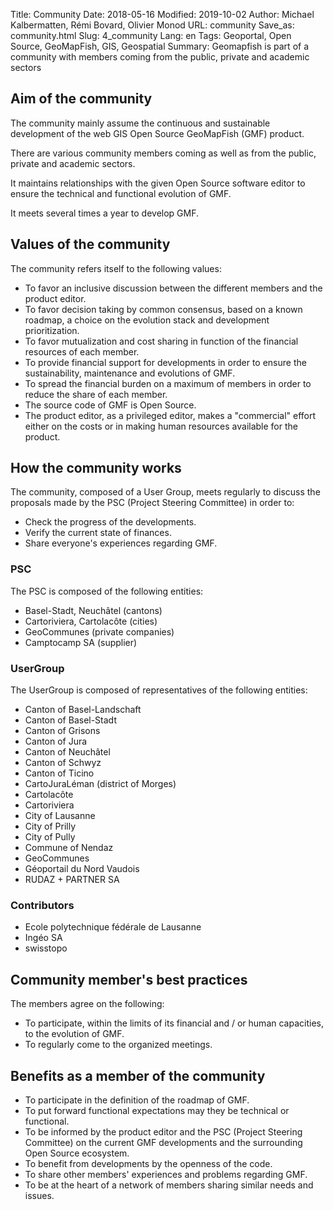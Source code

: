 Title: Community
Date: 2018-05-16
Modified: 2019-10-02
Author: Michael Kalbermatten, Rémi Bovard, Olivier Monod
URL: community
Save_as: community.html
Slug: 4_community
Lang: en
Tags: Geoportal, Open Source, GeoMapFish, GIS, Geospatial
Summary: Geomapfish is part of a community with members coming from the public, private and academic sectors

## Aim of the community

The community mainly assume the continuous and sustainable development of the web GIS Open Source GeoMapFish (GMF) product.

There are various community members coming as well as from the public, private and academic sectors.

It maintains relationships with the given Open Source software editor to ensure the technical and functional evolution of GMF.

It meets several times a year to develop GMF.

## Values of the community

The community refers itself to the following values:

* To favor an inclusive discussion between the different members and the product editor.
* To favor decision taking by common consensus, based on a known roadmap, a choice on the evolution stack and development prioritization.
* To favor mutualization and cost sharing in function of the financial resources of each member.
* To provide financial support for developments in order to ensure the sustainability, maintenance and evolutions of GMF.
* To spread the financial burden on a maximum of members in order to reduce the share of each member.
* The source code of GMF is Open Source.
* The product editor, as a privileged editor, makes a "commercial" effort either on the costs or in making human resources available for the product.

## How the community works

The community, composed of a User Group, meets regularly to discuss the proposals made by the PSC (Project Steering Committee) in order to:

* Check the progress of the developments.
* Verify the current state of finances.
* Share everyone's experiences regarding GMF.

### PSC

The PSC is composed of the following entities:

* Basel-Stadt, Neuchâtel (cantons)
* Cartoriviera, Cartolacôte (cities)
* GeoCommunes (private companies)
* Camptocamp SA (supplier)

### UserGroup

The UserGroup is composed of representatives of the following entities:

* Canton of Basel-Landschaft
* Canton of Basel-Stadt
* Canton of Grisons
* Canton of Jura
* Canton of Neuchâtel
* Canton of Schwyz
* Canton of Ticino
* CartoJuraLéman (district of Morges)
* Cartolacôte
* Cartoriviera
* City of Lausanne
* City of Prilly
* City of Pully
* Commune of Nendaz
* GeoCommunes
* Géoportail du Nord Vaudois
* RUDAZ + PARTNER SA

### Contributors

* Ecole polytechnique fédérale de Lausanne
* Ingéo SA
* swisstopo

## Community member's best practices

The members agree on the following:

* To participate, within the limits of its financial and / or human capacities, to the evolution of GMF.
* To regularly come to the organized meetings.

## Benefits as a member of the community

* To participate in the definition of the roadmap of GMF.
* To put forward functional expectations may they be technical or functional.
* To be informed by the product editor and the PSC (Project Steering Committee) on the current GMF developments and the surrounding Open Source ecosystem.
* To benefit from developments by the openness of the code.
* To share other members' experiences and problems regarding GMF.
* To be at the heart of a network of members sharing similar needs and issues.
